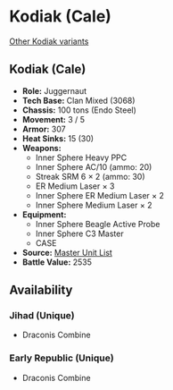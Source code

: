 # Kodiak (Cale)

[Other Kodiak variants](../kodiak.md)

## Kodiak (Cale)
- **Role:** Juggernaut
- **Tech Base:** Clan Mixed (3068)
- **Chassis:** 100 tons (Endo Steel)
- **Movement:** 3 / 5
- **Armor:** 307
- **Heat Sinks:** 15 (30)
- **Weapons:**
  - Inner Sphere Heavy PPC
  - Inner Sphere AC/10 (ammo: 20)
  - Streak SRM 6 × 2 (ammo: 30)
  - ER Medium Laser × 3
  - Inner Sphere ER Medium Laser × 2
  - Inner Sphere Medium Laser × 2
- **Equipment:**
  - Inner Sphere Beagle Active Probe
  - Inner Sphere C3 Master
  - CASE
- **Source:** [Master Unit List](http://masterunitlist.info/Unit/Details/1804/kodiak-cale)
- **Battle Value:** 2535

## Availability

### Jihad (Unique)
- Draconis Combine

### Early Republic (Unique)
- Draconis Combine

